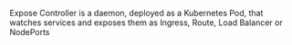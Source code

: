 Expose Controller is a daemon, deployed as a Kubernetes Pod, that watches services and exposes them as Ingress, Route, Load Balancer or NodePorts
